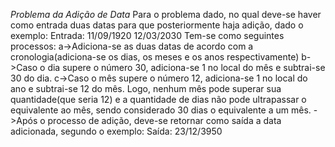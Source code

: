 *Problema da Adição de Data*
Para o problema dado, no qual deve-se haver como entrada duas datas para que posteriormente haja adição, dado o exemplo:
Entrada:
	11/09/1920
	12/03/2030
Tem-se como seguintes processos:
a->Adiciona-se as duas datas de acordo com a cronologia(adiciona-se os dias, os meses e os anos respectivamente)
b->Caso o dia supere o número 30, adiciona-se 1 no local do mês e subtrai-se 30 do dia.
c->Caso o mês supere o número 12, adiciona-se 1 no local do ano e subtrai-se 12 do mês.
Logo, nenhum mês pode superar sua quantidade(que seria 12) e a quantidade de dias não pode ultrapassar o equivalente ao mês,
sendo considerado 30 dias o equivalente a um mês. 
->Após o processo de adição, deve-se retornar como saída a data adicionada, segundo o exemplo:
Saída:
	23/12/3950

